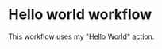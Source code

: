 # Hello world workflow

This workflow uses my ["Hello World" action](https://github.com/samajammin/gh-action).